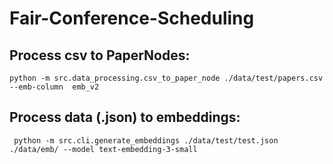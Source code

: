 # Fair-Conference-Scheduling


## Process csv to PaperNodes: 
```
python -m src.data_processing.csv_to_paper_node ./data/test/papers.csv --emb-column  emb_v2
```

## Process data (.json) to embeddings:
```
 python -m src.cli.generate_embeddings ./data/test/test.json ./data/emb/ --model text-embedding-3-small
```